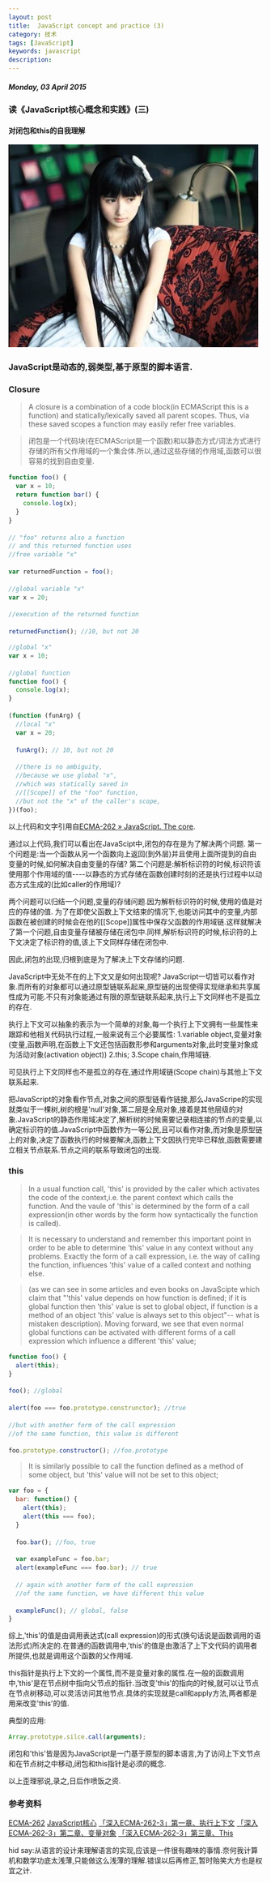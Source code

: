 ```yaml
---
layout: post
title:  JavaScript concept and practice (3)
category: 技术
tags: [JavaScript]
keywords: javascript
description: 
---
```


##### Monday, 03 April 2015

### 读《JavaScript核心概念和实践》(三)

#### 对闭包和this的自我理解

![夏达](/../../assets/img/tech/2015/xiada_0.jpg)

### JavaScript是动态的,弱类型,基于原型的脚本语言.

### Closure

> A closure is a combination of a code block(in ECMAScript this is a function) and statically/lexically saved all parent scopes. Thus, via these saved scopes a function may easily refer free variables.

> 闭包是一个代码块(在ECMAScript是一个函数)和以静态方式/词法方式进行存储的所有父作用域的一个集合体.所以,通过这些存储的作用域,函数可以很容易的找到自由变量.

````javascript
function foo() {
  var x = 10;
  return function bar() {
    console.log(x);
  }
}

// "foo" returns also a function
// and this returned function uses
//free variable "x"

var returnedFunction = foo();

//global variable "x"
var x = 20;

//execution of the returned function

returnedFunction(); //10, but not 20

````


````javascript
//global "x"
var x = 10;

//global function
function foo() {
  console.log(x);
}

(function (funArg) {
  //local "x"
  var x = 20;
  
  funArg(); // 10, but not 20
  
  //there is no ambiguity,
  //because we use global "x",
  //which was statically saved in
  //[[Scope]] of the "foo" function,
  //but not the "x" of the caller's scope,
})(foo);

````


以上代码和文字引用自[ECMA-262 » JavaScript. The core](http://dmitrysoshnikov.com/ecmascript/javascript-the-core/#closures).

通过以上代码,我们可以看出在JavaScipt中,闭包的存在是为了解决两个问题.
第一个问题是:当一个函数从另一个函数向上返回(到外层)并且使用上面所提到的自由变量的时候,如何解决自由变量的存储?
第二个问题是:解析标识符的时候,标识符该使用那个作用域的值----以静态的方式存储在函数创建时刻的还是执行过程中以动态方式生成的(比如caller的作用域)?

两个问题可以归结一个问题,变量的存储问题.因为解析标识符的时候,使用的值是对应的存储的值.
为了在即使父函数上下文结束的情况下,也能访问其中的变量,内部函数在被创建的时候会在他的[[Scope]]属性中保存父函数的作用域链.这样就解决了第一个问题,自由变量存储被存储在闭包中.同样,解析标识符的时候,标识符的上下文决定了标识符的值,该上下文同样存储在闭包中.

因此,闭包的出现,归根到底是为了解决上下文存储的问题.

JavaScript中无处不在的上下文又是如何出现呢?
JavaScript一切皆可以看作对象.而所有的对象都可以通过原型链联系起来,原型链的出现使得实现继承和共享属性成为可能.不只有对象能通过有限的原型链联系起来,执行上下文同样也不是孤立的存在.

执行上下文可以抽象的表示为一个简单的对象,每一个执行上下文拥有一些属性来跟踪和他相关代码执行过程,一般来说有三个必要属性:
1.variable object,变量对象(变量,函数声明,在函数上下文还包括函数形参和arguments对象,此时变量对象成为活动对象(activation object))
2.this;
3.Scope chain,作用域链.

可见执行上下文同样也不是孤立的存在,通过作用域链(Scope chain)与其他上下文联系起来.

把JavaScript的对象看作节点,对象之间的原型链看作链接,那么JavaScripe的实现就类似于一棵树,树的根是'null'对象,第二层是全局对象,接着是其他层级的对象.JavaScript的静态作用域决定了,解析树的时候需要记录相连接的节点的变量,以确定标识符的值.JavaScript中函数作为一等公民,且可以看作对象,而对象是原型链上的对象,决定了函数执行的时候要解决,函数上下文因执行完毕已释放,函数需要建立相关节点联系.节点之间的联系导致闭包的出现.

### this

> In a usual function call, 'this' is provided by the caller which activates the code of the context,i.e. the parent context which calls the function. And the vaule of 'this' is determined by the form of a call expression(in other words by the form how syntactically the function is called).

> It is necessary to understand and remember this important point in order to be able to determine 'this' value in any context without any problems. Exactly the form of a call expression, i.e. the way of calling the function, influences 'this' value of a called context and nothing else.

> (as we can see in some articles and even books on JavaScipte which claim that "'this' value depends on how function is defined; if it is global function then 'this' value is set to global object, if function is a method of an object 'this' value is always set to this object"-- what is mistaken description). Moving forward, we see that even normal global functions can be activated with different forms of a call expression which influence a different 'this' value;

````javascript
function foo() {
  alert(this);
}

foo(); //global

alert(foo === foo.prototype.construnctor); //true

//but with another form of the call expression
//of the same function, this value is different

foo.prototype.constructor(); //foo.prototype
````

> It is similarly possible to call the function defined as a method of some object, but 'this' value will not be set to this object;

````javascript
var foo = {
  bar: function() {
    alert(this);
    alert(this === foo);
  }
  
  foo.bar(); //foo, true
  
  var exampleFunc = foo.bar;
  alert(exampleFunc === foo.bar); // true
  
  // again with another form of the call expression
  //of the same function, we have different this value
  
  exampleFunc(); // global, false
}

````

综上,'this'的值是由调用表达式(call expression)的形式(换句话说是函数调用的语法形式)所决定的.在普通的函数调用中,'this'的值是由激活了上下文代码的调用者所提供,也就是调用这个函数的父作用域.

this指针是执行上下文的一个属性,而不是变量对象的属性.在一般的函数调用中,'this'是在节点树中指向父节点的指针.当改变'this'的指向的时候,就可以让节点在节点树移动,可以灵活访问其他节点.具体的实现就是call和apply方法,两者都是用来改变'this'的值.

典型的应用:

````javascript
Array.prototype.silce.call(arguments);
````

闭包和'this'皆是因为JavaScript是一门基于原型的脚本语言,为了访问上下文节点和在节点树之中移动,闭包和this指针是必须的概念.

以上歪理邪说,录之,日后作喷饭之资.

### 参考资料
[ECMA-262](http://dmitrysoshnikov.com/)
[JavaScript核心](http://weizhifeng.net/javascript-the-core.html#closures)
[「深入ECMA-262-3」第一章、执行上下文](http://weizhifeng.net/chapter-1-execution-contexts.html)
[「深入ECMA-262-3」第二章、变量对象](http://weizhifeng.net/chapter-2-variable-object.html)
[「深入ECMA-262-3」第三章、This](http://weizhifeng.net/chapter-3-this.html)

hid say:从语言的设计来理解语言的实现,应该是一件很有趣味的事情.奈何我计算机和数学功底太浅薄,只能做这么浅薄的理解.错误以后再修正,暂时贻笑大方也是权宜之计.


